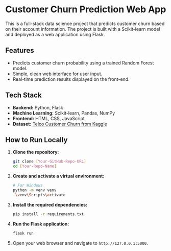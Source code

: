 # Customer Churn Prediction Web App

This is a full-stack data science project that predicts customer churn based on their account information. The project is built with a Scikit-learn model and deployed as a web application using Flask.

## Features

-   Predicts customer churn probability using a trained Random Forest model.
-   Simple, clean web interface for user input.
-   Real-time prediction results displayed on the front-end.

## Tech Stack

-   **Backend:** Python, Flask
-   **Machine Learning:** Scikit-learn, Pandas, NumPy
-   **Frontend:** HTML, CSS, JavaScript
-   **Dataset:** [Telco Customer Churn from Kaggle](https://www.kaggle.com/datasets/blastchar/telco-customer-churn)

## How to Run Locally

1.  **Clone the repository:**
    ```bash
    git clone [Your-GitHub-Repo-URL]
    cd [Your-Repo-Name]
    ```

2.  **Create and activate a virtual environment:**
    ```bash
    # For Windows
    python -m venv venv
    .\venv\Scripts\activate
    ```

3.  **Install the required dependencies:**
    ```bash
    pip install -r requirements.txt
    ```

4.  **Run the Flask application:**
    ```bash
    flask run
    ```
5.  Open your web browser and navigate to `http://127.0.0.1:5000`.
